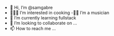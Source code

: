 - 👋 Hi, I’m @samgabre
- 👀👨‍🍳 I’m interested in cooking
-🎼🎹 I’m a musician
- 🌱 I’m currently learning fullstack
- 💞️ I’m looking to collaborate on ...
- 📫 How to reach me ...

<!---
samgabre/samgabre is a ✨ special ✨ repository because its `README.md` (this file) appears on your GitHub profile.
You can click the Preview link to take a look at your changes.
--->
